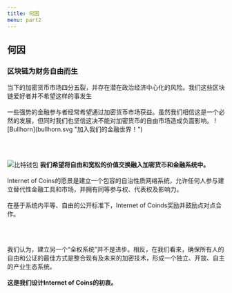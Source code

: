 ```yaml
---
title: 何因
menu: part2
---
```


## 何因
### 区块链为财务自由而生
<span class="column-left">
当下的加密货币市场四分五裂，并存在潜在政治经济中心化的风险。我们这些区块链爱好者并不希望这样的事发生<br><br>一些强势的金融参与者经常希望通过加密货币市场获益。虽然我们相信这是一个必然的发展，但同时我们也坚信这决不能对加密货币的自由市场造成负面影响。
</span><span class="column-right small" style="height: 14em;">![Bullhorn](bullhorn.svg "加入我们的金融世界！")</span>

<br><br>

<span class="column-left small" style="padding-top: 2em; height: 15em;">![比特钱包](bitcoin_wallet.svg "我们希望更多的灵活性、自由以及人性化。")</span><span class="column-right">
<b>我们希望将自由和宽松的价值交换融入加密货币和金融系统中。</b><br><br>Internet of Coins的愿景是建立一个包容的自治性质网络系统，允许任何人参与建立替代性金融工具和市场，并拥有同等参与权、代表权及影响力。<br><br>在基于系统内平等、自由的公开标准下，Internet of Coinds奖励并鼓励点对点合作。</span>

<br><br>

<span class="column-center">我们认为，建立另一个“全权系统”并不是进步。相反，在我们看来，确保所有人的自由和公证的最佳方式是整合现有及未来的加密技术，形成一个独立、开放、自主的产业生态系统。<br><br><b>这是我们设计Internet of Coins的初衷。</b></span>


